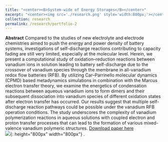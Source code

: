 ```yaml
---
title: "<center><B>System-wide of Energy Storages</B></center>"
excerpt: "<center><img src='./research.png' style='width:800px;'></center>"
collection: research
permalink: /research/portfolio-2
---
```

**Abstract** Compared to the studies of new electrolyte and electrode chemistries aimed to push the energy and power density of battery systems, investigations of self-discharge reactions contributing to capacity fading are still very limited, especially at the molecular level. Herein, we present a computational study of oxidation–reduction reactions between vanadium ions in solution leading to battery self-discharge due to the crossover of vanadium species through the membrane in all-vanadium redox flow batteries (RFB). By utilizing Car–Parrinello molecular dynamics (CPMD) based metadynamics simulations in combination with the Marcus electron transfer theory, we examine the energetics of condensation reactions between aqueous vanadium ions to form dimers and their subsequent dissociation into vanadium species of different oxidation states after electron transfer has occurred. Our results suggest that multiple self-discharge reaction pathways could be possible under the vanadium RFB operation conditions. The study underscores the complexity of vanadium polymerization reactions in aqueous solutions with coupled electron and proton transfer processes that can lead to the formation of various mixed-valence vanadium polymeric structures.
[Download paper here](https://github.com/ZhenJiang16/personal/tree/master/files/jiang19mechanistic.pdf)
</br>![]({{site.baseurl}}/images/jiang19mechanistic.gif){: height="800px" width="800px"} .
